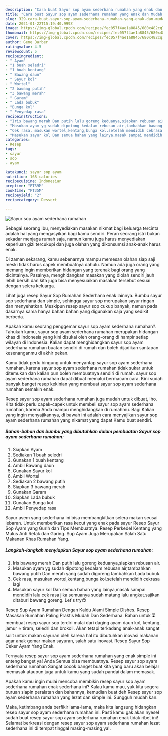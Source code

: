 ```yaml
---
description: "Cara buat Sayur sop ayam sederhana rumahan yang enak dan Mudah Dibuat"
title: "Cara buat Sayur sop ayam sederhana rumahan yang enak dan Mudah Dibuat"
slug: 329-cara-buat-sayur-sop-ayam-sederhana-rumahan-yang-enak-dan-mudah-dibuat
date: 2021-01-22T15:19:40.999Z
image: https://img-global.cpcdn.com/recipes/fec057f4ae1a8845/680x482cq70/sayur-sop-ayam-sederhana-rumahan-foto-resep-utama.jpg
thumbnail: https://img-global.cpcdn.com/recipes/fec057f4ae1a8845/680x482cq70/sayur-sop-ayam-sederhana-rumahan-foto-resep-utama.jpg
cover: https://img-global.cpcdn.com/recipes/fec057f4ae1a8845/680x482cq70/sayur-sop-ayam-sederhana-rumahan-foto-resep-utama.jpg
author: Gene Barber
ratingvalue: 4.5
reviewcount: 5
recipeingredient:
- " Ayam"
- "1 buah seledri"
- "1 buah kentang"
- " Bawang daun"
- " Sayur kol"
- " Wortel"
- "2 bawang putih"
- "3 bawang merah"
- " Garam"
- " Lada bubuk"
- "Bunga kol"
- " Penyedap rasa"
recipeinstructions:
- "Iris bawang merah Dan putih lalu goreng keduanya,siapkan rebusan air."
- "Masukan ayam yg sudah dipotong kedalam rebusan air,tambahkan bawang putih Dan merah yang sudah digoreng tambahkan Lada bubuk."
- "Cek rasa, masukan wortel,kentang,bunga kol.setelah mendidih cekrasa lagi"
- "Masukan sayur kol Dan semua bahan yang lainya,masak sampai mendidih lalu cek rasa jika semuanya sudah matang lalu angkat.sajikan ditaburi bawang goreng. Let&#39;s try😋"
categories:
- Resep
tags:
- sayur
- sop
- ayam

katakunci: sayur sop ayam 
nutrition: 168 calories
recipecuisine: Indonesian
preptime: "PT39M"
cooktime: "PT35M"
recipeyield: "2"
recipecategory: Dessert

---
```



![Sayur sop ayam sederhana rumahan](https://img-global.cpcdn.com/recipes/fec057f4ae1a8845/680x482cq70/sayur-sop-ayam-sederhana-rumahan-foto-resep-utama.jpg)

Sebagai seorang ibu, menyediakan masakan nikmat bagi keluarga tercinta adalah hal yang mengasyikan bagi kamu sendiri. Peran seorang istri bukan sekadar menjaga rumah saja, namun kamu juga harus menyediakan keperluan gizi tercukupi dan juga olahan yang dikonsumsi anak-anak harus enak.

Di zaman  sekarang, kamu sebenarnya mampu memesan olahan siap saji meski tidak harus capek membuatnya dahulu. Namun ada juga orang yang memang ingin memberikan hidangan yang terenak bagi orang yang dicintainya. Pasalnya, menghidangkan masakan yang diolah sendiri jauh lebih bersih dan kita juga bisa menyesuaikan masakan tersebut sesuai dengan selera keluarga. 

Lihat juga resep Sayur Sop Rumahan Sederhana enak lainnya. Bumbu sayur sop sederhana dan simple, sehingga sayur sop merupakan sayur ringan dan menyehatkan. Meskipun resep sayur sop cukup banyak, namun pada dasarnya sama hanya bahan bahan yang digunakan saja yang sedikit berbeda.

Apakah kamu seorang penggemar sayur sop ayam sederhana rumahan?. Tahukah kamu, sayur sop ayam sederhana rumahan merupakan hidangan khas di Indonesia yang kini disukai oleh orang-orang di hampir setiap wilayah di Indonesia. Kalian dapat menghidangkan sayur sop ayam sederhana rumahan buatan sendiri di rumah dan boleh dijadikan santapan kesenanganmu di akhir pekan.

Kamu tidak perlu bingung untuk menyantap sayur sop ayam sederhana rumahan, karena sayur sop ayam sederhana rumahan tidak sukar untuk ditemukan dan kalian pun boleh membuatnya sendiri di rumah. sayur sop ayam sederhana rumahan dapat dibuat memalui bermacam cara. Kini sudah banyak banget resep kekinian yang membuat sayur sop ayam sederhana rumahan semakin enak.

Resep sayur sop ayam sederhana rumahan juga mudah untuk dibuat, lho. Kita tidak perlu capek-capek untuk membeli sayur sop ayam sederhana rumahan, karena Anda mampu menghidangkan di rumahmu. Bagi Kalian yang ingin menyajikannya, di bawah ini adalah cara menyajikan sayur sop ayam sederhana rumahan yang nikamat yang dapat Kamu buat sendiri.

<!--inarticleads1-->

##### Bahan-bahan dan bumbu yang dibutuhkan dalam pembuatan Sayur sop ayam sederhana rumahan:

1. Siapkan  Ayam
1. Sediakan 1 buah seledri
1. Gunakan 1 buah kentang
1. Ambil  Bawang daun
1. Gunakan  Sayur kol
1. Ambil  Wortel
1. Sediakan 2 bawang putih
1. Siapkan 3 bawang merah
1. Gunakan  Garam
1. Siapkan  Lada bubuk
1. Gunakan Bunga kol
1. Ambil  Penyedap rasa


Sayur asem yang sederhana ini bisa membangkitkan selera makan seusai lebaran. Untuk memberikan rasa kecut yang enak pada sayur Resep Sayur Sop Ayam yang Gurih dan Tips Membuatnya. Resep Perkedel Kentang yang Mulus Anti Retak dan Garing. Sup Ayam Juga Merupakan Salah Satu Makanan Khas Rumahan Yang. 

<!--inarticleads2-->

##### Langkah-langkah menyiapkan Sayur sop ayam sederhana rumahan:

1. Iris bawang merah Dan putih lalu goreng keduanya,siapkan rebusan air.
1. Masukan ayam yg sudah dipotong kedalam rebusan air,tambahkan bawang putih Dan merah yang sudah digoreng tambahkan Lada bubuk.
1. Cek rasa, masukan wortel,kentang,bunga kol.setelah mendidih cekrasa lagi
1. Masukan sayur kol Dan semua bahan yang lainya,masak sampai mendidih lalu cek rasa jika semuanya sudah matang lalu angkat.sajikan ditaburi bawang goreng. Let&#39;s try😋


Resep Sup Ayam Rumahan Dengan Kaldu Alami Simple Dishes. Resep Masakan Rumahan Paling Praktis Mudah Dan Sederhana. Bahan untuk ⏳ membuat resep sayur sop terdiri mulai dari daging ayam daun kol, kentang, jamur ⭐ tiram, seledri dan brokoli. Akan tetapi terkadang anak-anak sangat sulit untuk makan sayuran oleh karena hal itu dibutuhkan inovasi makanan agar anak gemar makan sayuran, salah satu inovasi. Resep Sayur Sop Ceker Ayam Yang Enak. 

Ternyata resep sayur sop ayam sederhana rumahan yang enak simple ini enteng banget ya! Anda Semua bisa membuatnya. Resep sayur sop ayam sederhana rumahan Sangat cocok banget buat kita yang baru akan belajar memasak ataupun juga untuk kamu yang sudah pandai dalam memasak.

Apakah kamu ingin mulai mencoba membikin resep sayur sop ayam sederhana rumahan enak sederhana ini? Kalau kamu mau, yuk kita segera buruan siapin peralatan dan bahannya, kemudian buat deh Resep sayur sop ayam sederhana rumahan yang lezat dan simple ini. Sungguh mudah kan. 

Maka, ketimbang anda berfikir lama-lama, maka kita langsung hidangkan resep sayur sop ayam sederhana rumahan ini. Pasti kamu gak akan nyesel sudah buat resep sayur sop ayam sederhana rumahan enak tidak ribet ini! Selamat berkreasi dengan resep sayur sop ayam sederhana rumahan lezat sederhana ini di tempat tinggal masing-masing,ya!.

